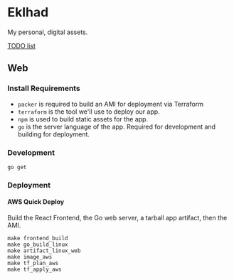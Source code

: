 # Eklhad

My personal, digital assets.

[TODO list](https://app.asana.com/0/1003113032464624/1003115450055924)

## Web

### Install Requirements
- `packer` is required to build an AMI for deployment via Terraform
- `terraform` is the tool we'll use to deploy our app. 
- `npm` is used to build static assets for the app.
- `go` is the server language of the app. Required for development and building for deployment.

### Development
`go get`


### Deployment

#### AWS Quick Deploy

Build the React Frontend, the Go web server, a tarball app artifact, then the AMI.

```
make frontend_build 
make go_build_linux 
make artifact_linux_web 
make image_aws
make tf_plan_aws
make tf_apply_aws
```